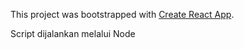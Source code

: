 This project was bootstrapped with [Create React App](https://github.com/facebook/create-react-app).

Script dijalankan melalui Node
